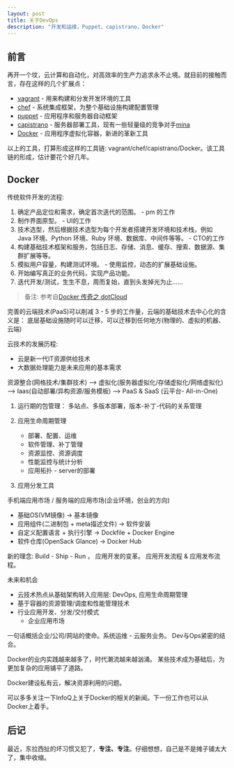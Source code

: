 ```yaml
---
layout: post
title: 关于DevOps
description: "开发和运维，Puppet，capistrano，Docker"
---
```


## 前言

再开一个坟，云计算和自动化，对高效率的生产力追求永不止境。就目前的接触而言，存在这样的几个扩展点： 

* [vagrant](https://github.com/mitchellh/vagrant) - 用来构建和分发开发环境的工具
* [chef](https://github.com/chef/chef) - 系统集成框架，为整个基础设施构建配置管理
* [puppet](https://github.com/puppetlabs/puppet) - 应用程序和服务器自动框架
* [capistrano](https://github.com/capistrano/capistrano) - 服务器部署工具，现有一些轻量级的竞争对手[mina](https://github.com/mina-deploy/mina)
* [Docker](https://github.com/docker/docker) - 应用程序虚拟化容器，新进的革新工具

以上的工具，打算形成这样的工具链: vagrant/chef/capistrano/Docker。该工具链的形成，估计要花个好几年。

## Docker

传统软件开发的流程: 

1. 确定产品定位和需求，确定首次迭代的范围。 - pm 的工作
2. 制作界面原型。 - UI的工作
3. 技术选型，然后根据技术选型为每个开发者搭建开发环境和技术栈，例如 Java 环境、Python 环境、Ruby 环境、数据库、中间件等等。 - CTO的工作
4. 构建基础技术框架和服务，包括日志、存储、消息、缓存、搜索、数据源、集群扩展等等。
5. 模拟用户容量，构建测试环境。 - 使用监控，动态的扩展基础设施。
6. 开始编写真正的业务代码，实现产品功能。
7. 迭代开发/测试，生生不息，周而复始，直到头发掉光为止……

> 备注: 参考自[Docker 传奇之 dotCloud](http://macshuo.com/?p=1273)

完善的云端技术(PaaS)可以削减 3 - 5 步的工作量，云端的基础技术去中心化的含义是： 底层基础设施随时可以迁移，可以迁移到任何地方(物理的、虚拟的机器、云端)

云技术的发展历程: 

* 云是新一代IT资源供给技术
* 大数据处理能力是未来应用的基本需求

资源整合(网格技术/集群技术) --> 虚拟化(服务器虚拟化/存储虚拟化/网络虚拟化) --> Iaas(自动部署/异构资源/服务模板) --> PaaS & SaaS (云平台- All-in-One) 

1. 运行期的包管理： 多站点、多版本部署，版本-补丁-代码的关系管理

2. 应用生命周期管理

   - 部署、配置、运维
   - 软件管理、补丁管理
   - 资源监控、资源调度
   - 性能监控与统计分析
   - 应用拓扑 - server的部署

3. 应用分发工具

手机端应用市场 / 服务端的应用市场(企业环境，创业的方向) 

   - 基础OS(VM镜像)                     ->  基本镜像
   - 应用组件(二进制包 + meta描述文件)  ->  软件安装
   - 自定义配置语言 + 执行引擎          ->  Dockfile + Docker Engine
   - 软件仓库(OpenSack Glance)          ->  Docker Hub

新的理念: Build - Ship - Run ， 应用开发的变革。 应用开发流程 & 应用发布流程。

未来和机会

* 云技术热点从基础架构转入应用层: DevOps, 应用生命周期管理
* 基于容器的资源管理/调度和性能管理技术
* 行业应用开发、分发/交付模式
  - 企业应用市场

一句话概括企业/公司/网站的使命。系统运维 - 云服务业务。 Dev与Ops紧密的结合。

Docker的业内实践越来越多了，时代潮流越来越汹涌。 某些技术成为基础后，为更加复杂的应用铺平了道路。

Docker建设私有云，解决资源利用的问题。

可以多多关注一下InfoQ上关于Docker的相关的新闻。下一份工作也可以从Docker上着手。

## 后记

最近，东拉西扯的坏习惯又犯了，**专注、专注**。仔细想想，自己是不是摊子铺太大了，集中收缩。
